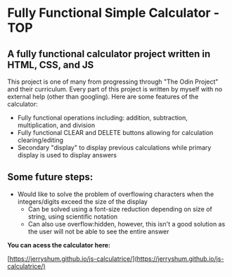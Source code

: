 # Fully Functional Simple Calculator - TOP

## A fully functional calculator project written in HTML, CSS, and JS

This project is one of many from progressing through "The Odin Project" and their curriculum.
Every part of this project is written by myself with no external help (other than googling).
Here are some features of the calculator:

- Fully functional operations including: addition, subtraction, multiplication, and division
- Fully functional CLEAR and DELETE buttons allowing for calculation clearing/editing
- Secondary "display" to display previous calculations while primary display is used to display answers

## Some future steps:
- Would like to solve the problem of overflowing characters when the integers/digits exceed the size of the display
    - Can be solved using a font-size reduction depending on size of string, using scientific notation
    - Can also use overflow:hidden, however, this isn't a good solution as the user will not be able to see the entire answer

**You can acess the calculator here:**

[https://jerryshum.github.io/js-calculatrice/](https://jerryshum.github.io/js-calculatrice/)
